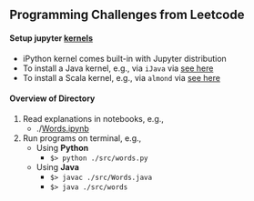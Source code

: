 ## Programming Challenges from Leetcode

#### Setup jupyter [kernels](https://github.com/jupyter/jupyter/wiki/Jupyter-kernels)
- iPython kernel comes built-in with Jupyter distribution
- To install a Java kernel, e.g., via `iJava` via [see here](https://github.com/SpencerPark/IJava)
- To install a Scala kernel, e.g., via `almond` via [see here](https://github.com/almond-sh/almond)

#### Overview of Directory 
1. Read explanations in notebooks, e.g.,  
    - ./[Words.ipynb](./src/Words.ipynb)  
2. Run programs on terminal, e.g.,  
    - Using **Python**
      - `$> python ./src/words.py`
    - Using **Java**
      - `$> javac ./src/Words.java`
      - `$> java ./src/words`
      